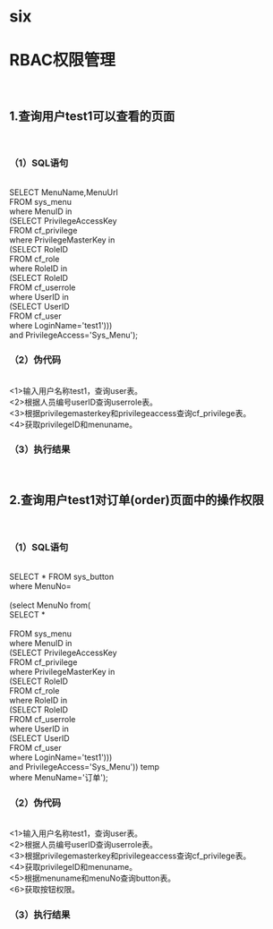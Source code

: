 # six
<h1>RBAC权限管理</h1><br/>
<h2>1.查询用户test1可以查看的页面</h2><br/>
<h3>（1）SQL语句</h3><br/>
SELECT MenuName,MenuUrl <br/>
FROM sys_menu <br/>
where MenuID in<br/>
(SELECT PrivilegeAccessKey <br/>
FROM cf_privilege <br/>
where PrivilegeMasterKey in<br/>
    (SELECT RoleID <br/>
    FROM cf_role <br/>
    where RoleID in<br/>
        (SELECT RoleID <br/>
        FROM cf_userrole <br/>
        where UserID in<br/>
            (SELECT UserID <br/>
            FROM cf_user <br/>
            where LoginName='test1')))<br/>
and PrivilegeAccess='Sys_Menu');<br/>
<h3>（2）伪代码</h3><br/>
<1>输入用户名称test1，查询user表。<br/>
<2>根据人员编号userID查询userrole表。<br/>
<3>根据privilegemasterkey和privilegeaccess查询cf_privilege表。<br/>
<4>获取privilegeID和menuname。<br/>
<h3>（3）执行结果</h3><br/>
<h2>2.查询用户test1对订单(order)页面中的操作权限</h2><br/>
<h3>（1）SQL语句</h3><br/>
SELECT * FROM sys_button<br/>
where MenuNo=<br/><br/>
(select MenuNo from(<br/>
    SELECT * <br/><br/>
    FROM sys_menu <br/>
    where MenuID in<br/>
        (SELECT PrivilegeAccessKey <br/>
        FROM cf_privilege <br/>
        where PrivilegeMasterKey in<br/>
            (SELECT RoleID <br/>
            FROM cf_role <br/>
            where RoleID in<br/>
                (SELECT RoleID <br/>
                FROM cf_userrole <br/>
                where UserID in<br/>
                    (SELECT UserID <br/>
                    FROM cf_user <br/>
                    where LoginName='test1')))<br/>
                and PrivilegeAccess='Sys_Menu')) temp<br/>
 where MenuName='订单');<br/>
<h3>（2）伪代码</h3><br/>
<1>输入用户名称test1，查询user表。<br/>
<2>根据人员编号userID查询userrole表。<br/>
<3>根据privilegemasterkey和privilegeaccess查询cf_privilege表。<br/>
<4>获取privilegeID和menuname。<br/>
<5>根据menuname和menuNo查询button表。<br/>
<6>获取按钮权限。<br/>

<h3>（3）执行结果</h3><br/>
